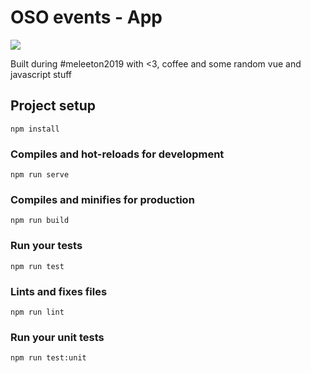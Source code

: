 # OSO events - App
[![](https://travis-ci.org/oso-event/web.svg?branch=master)](https://travis-ci.org/oso-event/web)

Built during #meleeton2019 with <3, coffee and some random vue and javascript stuff

## Project setup
```
npm install
```

### Compiles and hot-reloads for development
```
npm run serve
```

### Compiles and minifies for production
```
npm run build
```

### Run your tests
```
npm run test
```

### Lints and fixes files
```
npm run lint
```

### Run your unit tests
```
npm run test:unit
```
